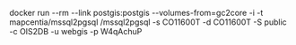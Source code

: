 docker run --rm --link postgis:postgis --volumes-from=gc2core -i -t mapcentia/mssql2pgsql /mssql2pgsql -s CO11600T   -d CO11600T   -S public -c OIS2DB -u webgis -p W4qAchuP